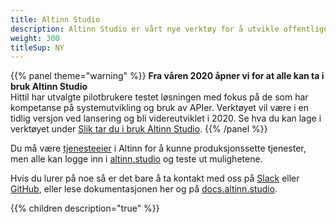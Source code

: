 ```yaml
---
title: Altinn Studio
description: Altinn Studio er vårt nye verktøy for å utvikle offentlige digitale tjenester. Dette kan være alt fra helt enkle skjema til avanserte applikasjoner.  
weight: 300
titleSup: NY
---
```



{{% panel theme="warning" %}}
**Fra våren 2020 åpner vi for at alle kan ta i bruk Altinn Studio**  
Hittil har utvalgte pilotbrukere testet løsningen med fokus på de som har kompetanse på systemutvikling og bruk av APIer.
Verktøyet vil være i en tidlig versjon ved lansering og bli videreutviklet i 2020.
Se hva du kan lage i verktøyet under [Slik tar du i bruk Altinn Studio](https://www.altinndigital.no/altinn-studio/#possibilities).
{{% /panel %}}

Du må være [tjenesteeier](https://www.altinndigital.no/kom-i-gang/) i Altinn for å kunne produksjonssette tjenester,
men alle kan logge inn i [altinn.studio](https://altinn.studio) og teste ut mulighetene.

Hvis du lurer på noe så er det bare å ta kontakt med oss på [Slack](https://altinnstudio.slack.com)
eller [GitHub](https://github.com/Altinn/altinn-studio/issues/new/choose), eller lese dokumentasjonen her og på
[docs.altinn.studio](https://docs.altinn.studio/teknologi/altinnstudio).


{{% children description="true" %}}

